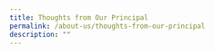 ```yaml
---
title: Thoughts from Our Principal
permalink: /about-us/thoughts-from-our-principal
description: ""
---
```


